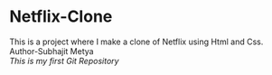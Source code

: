 # Netflix-Clone
This is a project where I make a clone of Netflix using Html and Css.
<br>
Author-Subhajit Metya
<br>
*This is my first Git Repository*

